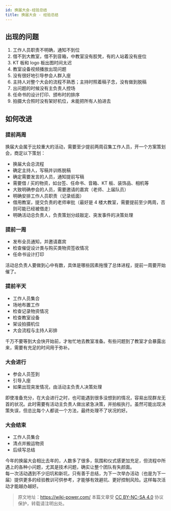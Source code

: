 ```yaml
---
id: 换届大会-经验总结
title: 换届大会 - 经验总结
---
```



## 出现的问题

1. 工作人员职责不明确，通知不到位
2. 借不到大教室，借不到音箱，中教室没有胶凳，有的人站着没有座位
3. KT 板和 logo 板出图时间太迟
4. 教室设备视频播放出现问题
5. 没有很好地引导参会人群入座
6. 主持人对整个大会的流程不熟悉；主持时照着稿子念，没有做到脱稿
7. 出问题的时候没有主负责人控场
8. 任命书的设计打印、颁布时的排序
9. 拍摄大合照时没有架好机位，未能把所有人拍进去

## 如何改进

### 提前两周

换届大会属于比较重大的活动，需要至少提前两周召集工作人员，开一个方案策划会，商定以下策划：

- 换届大会总流程
- 确定主持人，写稿并训练脱稿
- 确定需要发言的人员，通知提前写稿
- 需要借 / 买的物资，如台签、任命书、音箱、KT 板、装饰品、相机等
- 大致明确参会的人员，需要邀请的嘉宾（老师、上届队员）
- 明确安排工作人员职责（记录纸面）
- 借用教室，提交负责的老师审批（最好是 4 楼大教室，需要提前至少两周，否则可能已经被借走）
- 明确活动总负责人，负责策划分歧敲定、突发事件的决策处理

### 提前一周

- 发布全员通知，并邀请嘉宾
- 检查催促设计类与购买类物资签收情况
- 任命书设计打印

活动总负责人要做到心中有数，具体是哪些因素拖慢了总体进程，提前一周要开始催了。

### 提前半天

- 工作人员集合
- 场地布置工作
- 检查记录物资情况
- 检查教室设备
- 架设拍摄机位
- 大会流程与主持人彩排

千万不要等到大会快开始前，才匆忙地去教室准备。有些问题到了教室才会暴露出来，需要有充足的时间用于弥补。

### 大会进行

- 参会人员签到
- 引导入座
- 如果出现突发情况，由活动主负责人决策处理

即使准备充分，在大会进行之时，也可能遇到很多没想到的情况，容易出现群龙无首的状况。此时需要有活动主负责人做出紧急决策，并拍板执行。虽然可能出现决策失误，但总比每个人都说一个方法，最终处理不了状况的好。

### 大会结束

- 工作人员集合
- 清点并搬运物资
- 后续写总结

今年的换届大会相比去年的，人数多了很多，氛围和仪式感更加充足，但流程中所遇上的各种小问题，尤其是技术问题，确实让整个团队有失颜面。  
每一次活动遇到不少旧坑和新坑，只有善于总结，为下一次举办活动（也是为下一届）提供更多的经验教训可供参考，才能够有效避坑、更好控制风险。这样每次活动才能越办越好。



> 原文地址：<https://wiki-power.com/>
> 本篇文章受 [CC BY-NC-SA 4.0](https://creativecommons.org/licenses/by/4.0/deed.zh) 协议保护，转载请注明出处。

